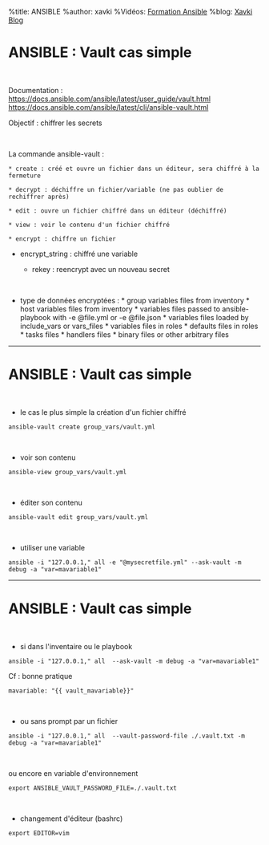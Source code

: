 %title: ANSIBLE
%author: xavki
%Vidéos: [Formation Ansible](https://www.youtube.com/playlist?list=PLn6POgpklwWoCpLKOSw3mXCqbRocnhrh-)
%blog: [Xavki Blog](https://xavki.blog)


# ANSIBLE : Vault cas simple


<br>

Documentation : https://docs.ansible.com/ansible/latest/user_guide/vault.html
https://docs.ansible.com/ansible/latest/cli/ansible-vault.html

Objectif : chiffrer les secrets

<br>

La commande ansible-vault :

	* create : créé et ouvre un fichier dans un éditeur, sera chiffré à la fermeture

	* decrypt : déchiffre un fichier/variable (ne pas oublier de rechiffrer après)

	* edit : ouvre un fichier chiffré dans un éditeur (déchiffré)

	* view : voir le contenu d'un fichier chiffré

	* encrypt : chiffre un fichier

  * encrypt_string : chiffré une variable

	* rekey : reencrypt avec un nouveau secret

	
<br>

* type de données encryptées :
       * group variables files from inventory
       * host variables files from inventory
       * variables files passed to ansible-playbook with -e @file.yml or -e @file.json
       * variables files loaded by include_vars or vars_files
       * variables files in roles
       *  defaults files in roles
       *  tasks files
       *  handlers files
       *  binary files or other arbitrary files

-------------------------------------------------------------------------------

# ANSIBLE : Vault cas simple


<br>

* le cas le plus simple la création d'un fichier chiffré

```
ansible-vault create group_vars/vault.yml
```

<br>

* voir son contenu

```
ansible-view group_vars/vault.yml
```

<br>

* éditer son contenu

```
ansible-vault edit group_vars/vault.yml
```

<br>

* utiliser une variable

```
ansible -i "127.0.0.1," all -e "@mysecretfile.yml" --ask-vault -m debug -a "var=mavariable1"
```

-------------------------------------------------------------------------------

# ANSIBLE : Vault cas simple


<br>

* si dans l'inventaire ou le playbook

```
ansible -i "127.0.0.1," all  --ask-vault -m debug -a "var=mavariable1"
```

Cf : bonne pratique 

```
mavariable: "{{ vault_mavariable}}"
```

<br>

* ou sans prompt par un fichier

```
ansible -i "127.0.0.1," all  --vault-password-file ./.vault.txt -m debug -a "var=mavariable1"
```

<br>

ou encore en variable d'environnement

```
export ANSIBLE_VAULT_PASSWORD_FILE=./.vault.txt
```

<br>

* changement d'éditeur (bashrc)

```
export EDITOR=vim
```
